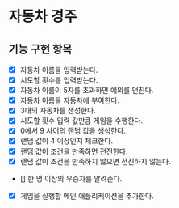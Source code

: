 # 자동차 경주

## 기능 구현 항목

- [x] 자동차 이름을 입력받는다.
- [x] 시도할 횟수를 입력받는다.
- [x] 자동차 이름이 5자를 초과하면 예외를 던진다.
- [x] 자동차 이름을 자동차에 부여한다.
- [x] 3대의 자동차를 생성한다.
- [x] 시도할 횟수 입력 값만큼 게임을 수행한다.
- [x] 0에서 9 사이의 랜덤 값을 생성한다.
- [x] 랜덤 값이 4 이상인지 체크한다.
- [x] 랜덤 값이 조건을 만족하면 전진한다.
- [x] 랜덤 값이 조건을 만족하지 않으면 전진하지 않는다.
- [] 한 명 이상의 우승자를 알려준다.
- [x] 게임을 실행할 메인 애플리케이션을 추가한다.